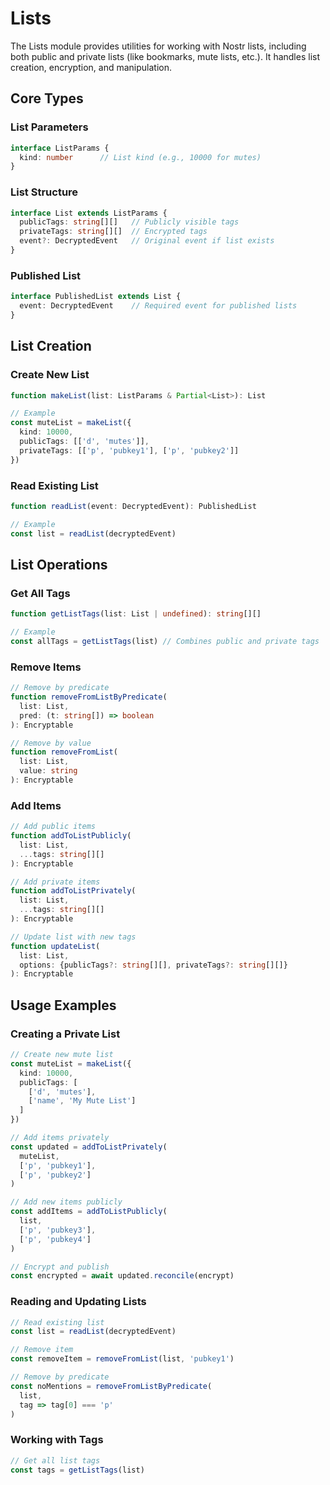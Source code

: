 # Lists

The Lists module provides utilities for working with Nostr lists, including both public and private lists (like bookmarks, mute lists, etc.). It handles list creation, encryption, and manipulation.

## Core Types

### List Parameters
```typescript
interface ListParams {
  kind: number      // List kind (e.g., 10000 for mutes)
}
```

### List Structure
```typescript
interface List extends ListParams {
  publicTags: string[][]   // Publicly visible tags
  privateTags: string[][]  // Encrypted tags
  event?: DecryptedEvent   // Original event if list exists
}
```

### Published List
```typescript
interface PublishedList extends List {
  event: DecryptedEvent    // Required event for published lists
}
```

## List Creation

### Create New List
```typescript
function makeList(list: ListParams & Partial<List>): List

// Example
const muteList = makeList({
  kind: 10000,
  publicTags: [['d', 'mutes']],
  privateTags: [['p', 'pubkey1'], ['p', 'pubkey2']]
})
```

### Read Existing List
```typescript
function readList(event: DecryptedEvent): PublishedList

// Example
const list = readList(decryptedEvent)
```

## List Operations

### Get All Tags
```typescript
function getListTags(list: List | undefined): string[][]

// Example
const allTags = getListTags(list) // Combines public and private tags
```

### Remove Items
```typescript
// Remove by predicate
function removeFromListByPredicate(
  list: List,
  pred: (t: string[]) => boolean
): Encryptable

// Remove by value
function removeFromList(
  list: List,
  value: string
): Encryptable
```

### Add Items
```typescript
// Add public items
function addToListPublicly(
  list: List,
  ...tags: string[][]
): Encryptable

// Add private items
function addToListPrivately(
  list: List,
  ...tags: string[][]
): Encryptable

// Update list with new tags
function updateList(
  list: List,
  options: {publicTags?: string[][], privateTags?: string[][]}
): Encryptable
```

## Usage Examples

### Creating a Private List
```typescript
// Create new mute list
const muteList = makeList({
  kind: 10000,
  publicTags: [
    ['d', 'mutes'],
    ['name', 'My Mute List']
  ]
})

// Add items privately
const updated = addToListPrivately(
  muteList,
  ['p', 'pubkey1'],
  ['p', 'pubkey2']
)

// Add new items publicly
const addItems = addToListPublicly(
  list,
  ['p', 'pubkey3'],
  ['p', 'pubkey4']
)

// Encrypt and publish
const encrypted = await updated.reconcile(encrypt)
```

### Reading and Updating Lists
```typescript
// Read existing list
const list = readList(decryptedEvent)

// Remove item
const removeItem = removeFromList(list, 'pubkey1')

// Remove by predicate
const noMentions = removeFromListByPredicate(
  list,
  tag => tag[0] === 'p'
)
```

### Working with Tags
```typescript
// Get all list tags
const tags = getListTags(list)
```

